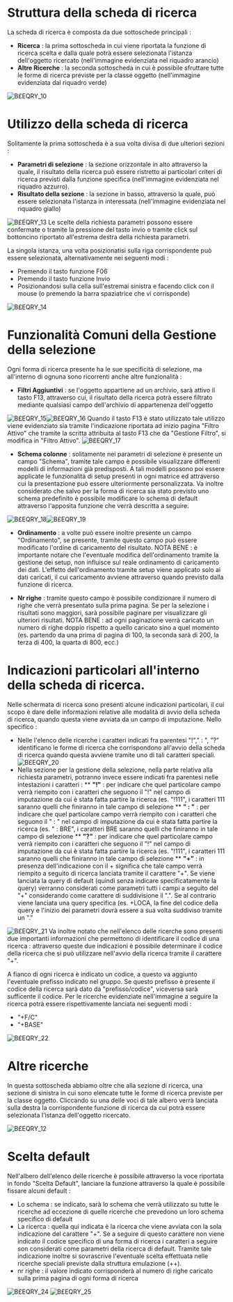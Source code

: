 # Struttura della scheda di ricerca

La scheda di ricerca è composta da due sottoschede principali : 
* **Ricerca** :  la prima sottoscheda in cui viene riportata la funzione di ricerca scelta e dalla quale potrà essere selezionata l'istanza dell'oggetto ricercato (nell'immagine evidenziata nel riquadro arancio)
* **Altre Ricerche** :  la seconda sottoscheda in cui è possibile sfruttare tutte le forme di ricerca previste per la classe oggetto (nell'immagine evidenziata dal riquadro verde)

![B£EQRY_10](http://localhost:3000/immagini/MBDOC_SCH-B£EQRY_SEA/BXEQRY_10.png)
# Utilizzo della scheda di ricerca

Solitamente la prima sottoscheda è a sua volta divisa di due ulteriori sezioni : 
* **Parametri di selezione** :  la sezione orizzontale in alto attraverso la quale, il risultato della ricerca può essere ristretto ai particolari criteri di ricerca previsti dalla funzione specifica (nell'immagine evidenziata nel riquadro azzurro).
* **Risultato della sezione** :  la sezione in basso, attraverso la quale, può essere selezionata l'istanza in interessata (nell'immagine evidenziata nel riquadro giallo)

![B£EQRY_13](http://localhost:3000/immagini/MBDOC_SCH-B£EQRY_SEA/BXEQRY_13.png)
Le scelte della richiesta parametri possono essere confermate o tramite la pressione del tasto invio o tramite click sul bottoncino riportato all'estrema destra della richiesta parametri.

La singola istanza, una volta posizionatisi sulla riga corrispondente può essere selezionata, alternativamente nei seguenti modi : 
* Premendo il tasto funzione F06
* Premendo il tasto funzione Invio
* Posizionandosi sulla cella sull'estremai sinistra e facendo click con il mouse (o premendo la barra spaziatrice che vi corrisponde)

![B£EQRY_14](http://localhost:3000/immagini/MBDOC_SCH-B£EQRY_SEA/BXEQRY_14.png)
# Funzionalità Comuni della Gestione della selezione

Ogni forma di ricerca presente ha le sue specificità di selezione, ma all'interno di ognuna sono ricorrenti anche altre funzionalità : 
* **Filtri Aggiuntivi** :  se l'oggetto appartiene ad un archivio, sarà attivo il tasto F13, attraverso cui, il risultato della ricerca potrà essere filtrato mediante qualsiasi campo dell'archivio di appartenenza dell'oggetto

![B£EQRY_15](http://localhost:3000/immagini/MBDOC_SCH-B£EQRY_SEA/BXEQRY_15.png)![B£EQRY_16](http://localhost:3000/immagini/MBDOC_SCH-B£EQRY_SEA/BXEQRY_16.png)
Quando il tasto F13 è stato utilizzato tale utilizzo viene evidenziato sia tramite l'indicazione riportata ad inizio pagina "Filtro Attivo" che tramite la scritta attribuita al tasto F13 che da "Gestione Filtro", si modifica in "Filtro Attivo".
![B£EQRY_17](http://localhost:3000/immagini/MBDOC_SCH-B£EQRY_SEA/BXEQRY_17.png)
* **Schema colonne** :  solitamente nei parametri di selezione è presente un campo "Schema", tramite tale campo è possibile visualizzare differenti modelli di informazioni già predisposti. A tali modelli possono poi essere applicate le funzionalità di setup presenti in ogni matrice ed attraverso cui la presentazione può essere ulteriormente personalizzata. Va inoltre considerato che salvo per la forma di ricerca sia stato previsto uno schema predefinito è possibile modificare lo schema di default attraverso l'apposita funzione che verrà descritta a seguire.

![B£EQRY_18](http://localhost:3000/immagini/MBDOC_SCH-B£EQRY_SEA/BXEQRY_18.png)![B£EQRY_19](http://localhost:3000/immagini/MBDOC_SCH-B£EQRY_SEA/BXEQRY_19.png)
* **Ordinamento** :  a volte può essere inoltre presente un campo "Ordinamento", se presente, tramite questo campo può essere modificato l'ordine di caricamento del risultato. NOTA BENE :  è importante notare che l'eventuale modifica dell'ordinamento tramite la gestione dei setup, non influisce sul reale ordinamento di caricamento dei dati. L'effetto dell'ordinamento tramite setup viene applicato solo ai dati caricati, il cui caricamento avviene attraverso quando previsto dalla funzione di ricerca.

* **Nr righe** :  tramite questo campo è possibile condizionare il numero di righe che verrà presentato sulla prima pagina. Se per la selezione i risultati sono maggiori, sarà possibile paginare per visualizzare gli ulteriori risultati. NOTA BENE :  ad ogni paginazione verrà caricato un numero di righe doppio rispetto a quello caricato sino a quel momento (es. partendo da una prima di pagina di 100, la seconda sarà di 200, la terza di 400, la quarta di 800, ecc.)

# Indicazioni particolari all'interno della scheda di ricerca.

Nelle schermata di ricerca sono presenti alcune indicazioni particolari, il cui scopo è dare delle informazioni relative alle modalità di avvio della scheda di ricerca, quando questa viene avviata da un campo di imputazione. Nello specifico : 
* Nelle l'elenco delle ricerche i caratteri indicati fra parentesi "!"," : ", "?" identificano le forme di ricerca che corrispondono all'avvio della scheda di ricerca quando questa avviene tramite uno di tali caratteri speciali.
![B£EQRY_20](http://localhost:3000/immagini/MBDOC_SCH-B£EQRY_SEA/BXEQRY_20.png)
* Nella sezione per la gestione della selezione, nella parte relativa alla richiesta parametri, potranno invece essere indicati fra parentesi nelle intestazioni i caratteri : 
** **"!"** :  per indicare che quel particolare campo verrà riempito con i caratteri che seguono il "!" nel campo di imputazione da cui è stata fatta partire la ricerca (es. "!111", i caratteri 111 saranno quelli che finiranno in tale campo di selezione
** **" : "** :  per indicare che quel particolare campo verrà riempito con i caratteri che seguono il " : " nel campo di imputazione da cui è stata fatta partire la ricerca (es. " : BRE", i caratteri BRE saranno quelli che finiranno in tale campo di selezione
** **"?"** :  per indicare che quel particolare campo verrà riempito con i caratteri che seguono il "!" nel campo di imputazione da cui è stata fatta partire la ricerca (es. "!111", i caratteri 111 saranno quelli che finiranno in tale campo di selezione
** **"+"** :  in presenza dell'indicazione con il + significa che tale campo verrà riempito a seguito di ricerca lanciata tramite il carattere "+". Se viene lanciata la query di default (quindi senza indicare specificatamente la query) verranno considerati come parametri tutti i campi a seguito del "+" considerando come carattere di suddivisione il ".". Se al contrario viene lanciata una query specifica (es. +LOCA, la fine del codice della query e l'inizio dei parametri dovrà essere a sua volta suddiviso tramite un "."

![B£EQRY_21](http://localhost:3000/immagini/MBDOC_SCH-B£EQRY_SEA/BXEQRY_21.png)
Va inoltre notato che nell'elenco delle ricerche sono presenti due importanti informazioni che permettono di identificare il codice di una ricerca :  attraverso queste due indicazioni è possibile determinare il codice della ricerca che si può utilizzare nell'avvio della ricerca tramite il carattere "+".

A fianco di ogni ricerca è indicato un codice, a questo va aggiunto l'eventuale prefisso indicato nel gruppo. Se questo prefisso è presente il codice della ricerca sarà dato da "prefisso/codice", viceversa sarà sufficente il codice. Per le ricerche evidenziate nell'immagine a seguire la ricerca potrà essere rispettivamente lanciata nei seguenti modi : 
* "+F/C"
* "+BASE"

![B£EQRY_22](http://localhost:3000/immagini/MBDOC_SCH-B£EQRY_SEA/BXEQRY_22.png)
# Altre ricerche

In questa sottoscheda abbiamo oltre che alla sezione di ricerca, una sezione di sinistra in cui sono elencate tutte le forme di ricerca previste per la classe oggetto. Cliccando su una delle voci di tale albero verrà lanciata sulla destra la corrispondente funzione di ricerca da cui potrà essere selezionata l'istanza dell'oggetto ricercato.

![B£EQRY_12](http://localhost:3000/immagini/MBDOC_SCH-B£EQRY_SEA/BXEQRY_12.png)
# Scelta default

Nell'albero dell'elenco delle ricerche è possibile attraverso la voce riportata in fondo "Scelta Default", lanciare la funzione attraverso la quale è possibile fissare alcuni default : 
* Lo schema :  se indicato, sarà lo schema che verrà utilizzato su tutte le ricerche ad eccezione di quelle ricerche che prevedono un loro schema specifico di default
* La ricerca :  quella qui indicata è la ricerca che viene avviata con la sola indicazione del carattere "+". Se a seguire di questo carattere non viene indicato il codice specifico di una forma di ricerca i caratteri a seguire son considerati come parametri della ricerca di default. Tramite tale indicazione inoltre si sovrascrive l'eventuale scelta effettuata nelle ricerche speciali previste dalla struttura emulazione (++).
* nr righe :  il valore indicato corrisponderà al numero di righe caricato sulla prima pagina di ogni forma di ricerca

![B£EQRY_24](http://localhost:3000/immagini/MBDOC_SCH-B£EQRY_SEA/BXEQRY_24.png)
![B£EQRY_25](http://localhost:3000/immagini/MBDOC_SCH-B£EQRY_SEA/BXEQRY_25.png)


